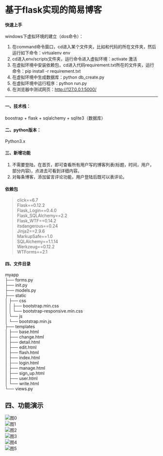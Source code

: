 # 基于flask实现的简易博客

#### 快速上手
windows下虚拟环境的建立（dos命令）：
1. 在command命令窗口，cd进入某个文件夹，比如和代码的所在文件夹，然后运行如下命令：virtualenv env
2. cd进入env/scripts文件夹，运行命令进入虚拟环境：activate  激活   
3. 在虚拟环境中安装依赖包，cd进入代码requirement.txt所在的文件夹，运行命令：pip install -r requirement.txt
4. 在虚拟环境中生成数据库：python db_create.py
5. 在虚拟环境中运行程序：python run.py
6. 在浏览器中测试网页：http://127.0.0.1:5000/

***
#### 一、技术栈： 
boostrap + flask + sqlalchemy + sqlite3（数据库）

#### 二、python版本： 
Python3.x

#### 三、新增功能
1. 不需要登陆，在首页，即可查看所有用户写的博客列表(标题，时间，用户，部分内容)，点进去可看到详细内容。
2. 对每条博客，添加留言评论功能，用户登陆后既可以表评论。

#### 依赖包
> click==6.7   
Flask==0.12.2   
Flask_Login==0.4.0   
Flask_SQLAlchemy==2.2   
Flask_WTF==0.14.2   
itsdangerous==0.24   
Jinja2==2.9.6    
MarkupSafe==1.0   
SQLAlchemy==1.1.14   
Werkzeug==0.12.2   
WTForms==2.1   
   
#### 四、文件目录
myapp    
├── forms.py      
├── init.py    
├── models.py    
├── static    
│ ├── css     
│ │ ├── bootstrap.min.css    
│ │ └── bootstrap-responsive.min.css    
│ └── js    
│ └── bootstrap.min.js    
├── templates    
│ ├── base.html    
│ ├── change.html    
│ ├── detail.html    
│ ├── edit.html    
│ ├── flash.html    
│ ├── index.html    
│ ├── login.html    
│ ├── manage.html     
│ ├── sign_up.html     
│ ├── user.html    
│ └── write.html    
└── views.py   
 
## 四、功能演示  
![图0](https://github.com/Ylisen/blog_flask/tree/master/images/0.png)   
![图1](https://github.com/Ylisen/blog_flask/tree/master/images/1.png)   
![图2](https://github.com/Ylisen/blog_flask/tree/master/images/2.png)   
![图3](https://github.com/Ylisen/blog_flask/tree/master/images/3.png)   
![图4](https://github.com/Ylisen/blog_flask/tree/master/images/4.png)   
![图5](https://github.com/Ylisen/blog_flask/tree/master/images/5.png)   
